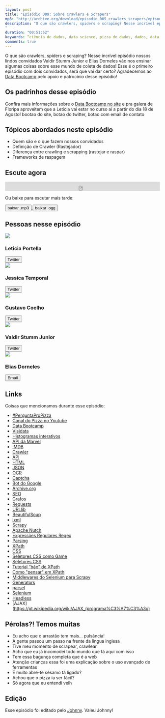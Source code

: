 ```yaml
---
layout: post
title: "Episódio 009: Sobre Crawlers e Scrapers"
mp3: "http://archive.org/download/episodio_009_crawlers_scrapers/episodio_009_crawlers_scrapers.mp3"
description: "O que são crawlers, spiders e scraping? Nesse incrível episódio nossos lindos convidados Valdir Stumm Junior e Elias Dorneles vão nos ensinar algumas coisas sobre esse mundo de coleta de dados! Esse é o primeiro episódio com dois convidados, será que vai dar certo? Agradecemos ao [Data Bootcamp](http://databootcamp.com.br) pelo apoio e patrocínio desse episódio!
"
duration: "00:51:52"
keywords: “ciência de dados, data science, pizza de dados, dados, data, data Science pizza, python, ds, machine learning, crawlers, scrapers, raspagem, raspagem de dados, raspadores, rastejadores, data bootcamp"
comments: true
---
```


O que são crawlers, spiders e scraping? Nesse incrível episódio nossos lindos convidados Valdir Stumm Junior e Elias Dorneles vão nos ensinar algumas coisas sobre esse mundo de coleta de dados! Esse é o primeiro episódio com dois convidados, será que vai dar certo? Agradecemos ao [Data Bootcamp](http://databootcamp.com.br) pelo apoio e patrocínio desse episódio!

## Os padrinhos desse episódio

Confira mais informações sobre o [Data Bootcamp no site](http://databootcamp.com.br) e pra galera de Floripa aproveitem que a Leticia vai estar no curso aí a partir do dia 18 de Agosto!
bootao do site, botao do twitter, botao com email de contato

## Tópicos abordados neste episódio

- Quem são e o que fazem nossos convidados
- Definição de Crawler (Rastejador)
- Diferença entre crawling e scrapping (rastejar e raspar)
- Frameworks de raspagem

## Escute agora

<div class="player-div">
<iframe src="https://archive.org/embed/episodio_009_crawlers_scrapers" 
        width="100%" height="30" 
        frameborder="0" 
        webkitallowfullscreen="true" 
        mozallowfullscreen="true" allowfullscreen></iframe>
</div>

Ou baixe para escutar mais tarde:

<div class="download">
  <a href="http://archive.org/download/episodio_009_crawlers_scrapers/episodio_009_crawlers_scrapers.mp3">
    <button class="btn btn-mp3">baixar .mp3</button>
  </a>
  <a href="http://archive.org/download/episodio_009_crawlers_scrapers/episodio_009_crawlers_scrapers.ogg">
    <button class="btn btn-ogg">baixar .ogg</button>
  </a>
</div>

## Pessoas nesse episódio

<div class="row">
  <div class="pizzaiolo-img">
    <img class="img-circle" src="{{ site.lele_photo }}">
  </div>
  <div>
    <h3>Leticia Portella</h3>
    <a href="https://twitter.com/leleportella">
      <button class="btn btn-twitter">Twitter</button>
    </a>
  </div>
</div>
<div class="row">
  <div class="pizzaiolo-img">
    <img class="img-circle" src="{{ site.jess_photo }}">
  </div>
  <div>
    <h3>Jessica Temporal</h3>
    <a href="https://twitter.com/jesstemporal">
      <button class="btn btn-twitter">Twitter</button>
    </a>
  </div>
</div>
<div class="row">
  <div class="pizzaiolo-img">
    <img class="img-circle" src="{{ site.gust_photo }}">
  </div>
  <div>
    <h3>Gustavo Coelho</h3>
    <a href="https://twitter.com/gusrabbit">
      <button class="btn btn-twitter">Twitter</button>
    </a>
  </div>
</div>

<div class="row">
  <div class="pizzaiolo-img">
    <img class="img-circle" src="https://pbs.twimg.com/profile_images/934750478650544128/veIvuavS_400x400.jpg">
  </div>
  <div>
    <h3>Valdir Stumm Junior</h3>
    <a href="https://twitter.com/stummjr">
      <button class="btn btn-twitter">Twitter</button>
    </a>
  </div>
</div>

<div class="row">
  <div class="pizzaiolo-img">
    <img class="img-circle" src="https://i.imgur.com/riBcfMy.jpg">
  </div>
  <div>
    <h3>Elias Dorneles</h3>
    <a href="eliasdorneles@gmail.com">
      <button class="btn btn-twitter">Email</button>
    </a>
  </div>
</div>

## Links

Coisas que mencionamos durante esse episódio:

- [#PerguntaProPizza](https://twitter.com/search?q=%23perguntapropizza&src=typd)
- [Canal do Pizza no Youtube](https://www.youtube.com/c/pizzadedados)
- [Data Bootcamp](http://databootcamp.com.br/)
- [Visidata](https://github.com/saulpw/visidata)
- [Histogramas interativos](http://www.shodor.org/interactivate/activities/Histogram/)
- [API da Marvel](https://developer.marvel.com/)
- [IMDB](https://www.imdb.com/)
- [Crawler](https://en.wikipedia.org/wiki/Web_crawler)
- [API](https://pt.wikipedia.org/wiki/Interface_de_programa%C3%A7%C3%A3o_de_aplica%C3%A7%C3%B5es)
- [HTML](https://pt.wikipedia.org/wiki/HTML)
- [JSON](https://pt.wikipedia.org/wiki/JSON)
- [OCR](https://pt.wikipedia.org/wiki/Reconhecimento_%C3%B3tico_de_caracteres)
- [Captcha](https://pt.wikipedia.org/wiki/CAPTCHA)
- [Bot do Google](https://support.google.com/webmasters/answer/182072?hl=pt-BR)
- [Archive.org](http://archive.org/)
- [SEO](https://en.wikipedia.org/wiki/Search_engine_optimization)
- [Grafos](https://pt.wikipedia.org/wiki/Teoria_dos_grafos)
- [Requests](http://docs.python-requests.org/en/master/)
- [URLlib](https://docs.python.org/3/library/urllib.html)
- [BeautifulSoup](https://www.crummy.com/software/BeautifulSoup/bs4/doc/)
- [lxml](https://lxml.de/)
- [Scrapy](https://scrapy.org/)
- [Apache Nutch](http://nutch.apache.org/)
- [Expressões Regulares Regex](https://pt.wikipedia.org/wiki/Express%C3%A3o_regular)
- [Parsing](https://en.wikipedia.org/wiki/Parsing)
- [XPath](https://pt.wikipedia.org/wiki/XPath)
- [CSS](https://pt.wikipedia.org/wiki/Cascading_Style_Sheets)
- [Seletores CSS como Game](https://flukeout.github.io/)
- [Seletores CSS](https://code.tutsplus.com/pt/tutorials/the-30-css-selectors-you-must-memorize--net-16048)
- [Tutorial “bão” de XPath](http://www.zvon.org/comp/r/tut-XPath_1.html)
- [Como "pensar" em XPath](http://plasmasturm.org/log/xpath101/)
- [Middlewares do Selenium para Scrapy](https://stackoverflow.com/questions/40268815/how-to-write-customize-downloader-middleware-for-selenium-and-scrapy)
- [Generators](https://wiki.python.org.br/UsandoGenerators)
- [parsel](https://pypi.org/project/parsel/)
- [Selenium](https://www.seleniumhq.org)
- [Headless](https://en.wikipedia.org/wiki/Headless_software)
- [AJAX](https://pt.wikipedia.org/wiki/AJAX_(programa%C3%A7%C3%A3o)


## Pérolas?! Temos muitas

* Eu acho que o arrastão tem mais… pulsância!
* A gente passou um passo na frente da língua inglesa
* Tive meu momento de scrapear, crawlear
* Acho que eu já incomodei todo mundo que tá aqui com isso
* Tem essa bagunça completa que é a web
* Atenção crianças essa foi uma explicação sobre o uso avançado de ferramentas
* É muito abre-te sésamo tá ligado?
* Achou que o pizza ia ser fácil?
* Só agora que eu entendi veih

## Edição

Esse episódio foi editado pelo [Johnny](https://www.instagram.com/johnnyduluti/). Valeu Johnny!
